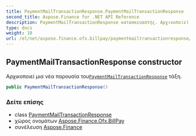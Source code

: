 ```yaml
---
title: PaymentMailTransactionResponse.PaymentMailTransactionResponse
second_title: Aspose.Finance for .NET API Reference
description: PaymentMailTransactionResponse κατασκευαστής. Αρχικοποιεί μια νέα παρουσία τουPaymentMailTransactionResponse τάξη.
type: docs
weight: 10
url: /el/net/aspose.finance.ofx.billpay/paymentmailtransactionresponse/paymentmailtransactionresponse/
---
```

## PaymentMailTransactionResponse constructor

Αρχικοποιεί μια νέα παρουσία του[`PaymentMailTransactionResponse`](../) τάξη.

```csharp
public PaymentMailTransactionResponse()
```

### Δείτε επίσης

* class [PaymentMailTransactionResponse](../)
* χώρος ονομάτων [Aspose.Finance.Ofx.BillPay](../../paymentmailtransactionresponse/)
* συνέλευση [Aspose.Finance](../../../)


